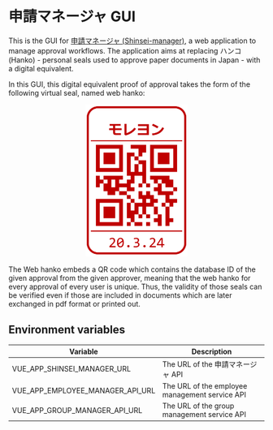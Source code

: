 # 申請マネージャ GUI

This is the GUI for [申請マネージャ (Shinsei-manager)](https://github.com/jtekt/web-based-approval-system), a web application to manage approval workflows.
The application aims at replacing ハンコ (Hanko) - personal seals used to approve paper documents in Japan - with a digital equivalent.

In this GUI, this digital equivalent proof of approval takes the form of the following virtual seal, named web hanko:

<div style="text-align:center"><img src="./docs/hanko.png" style="width:200px"/></div>

The Web hanko embeds a QR code which contains the database ID of the given approval from the given approver, meaning that the web hanko for every approval of every user is unique.
Thus, the validity of those seals can be verified even if those are included in documents which are later exchanged in pdf format or printed out.

## Environment variables

| Variable  | Description |
| ---  | --- |
| VUE_APP_SHINSEI_MANAGER_URL  | The URL of the 申請マネージャ API |
| VUE_APP_EMPLOYEE_MANAGER_API_URL | The URL of the employee management service API |
| VUE_APP_GROUP_MANAGER_API_URL | The URL of the group management service API |
